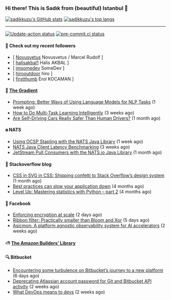 ### Hi there! This is Sadık from (beautiful) Istanbul 👋

[![sadikkuzu's GitHub stats](https://github-readme-stats.vercel.app/api?username=sadikkuzu&show_icons=true&theme=dark&hide=stars&hide_title=true)](https://github.com/sadikkuzu)
[![sadikkuzu's top langs](https://github-readme-stats.vercel.app/api/top-langs/?username=sadikkuzu&langs_count=6&layout=compact&theme=dark&hide_title=true)](https://github.com/sadikkuzu)

---

[![Update-action status](https://github.com/sadikkuzu/sadikkuzu/actions/workflows/sadikkuzu.yml/badge.svg)](https://github.com/sadikkuzu/sadikkuzu/actions/workflows/sadikkuzu.yml)
[![pre-commit.ci status](https://results.pre-commit.ci/badge/github/sadikkuzu/sadikkuzu/master.svg)](https://results.pre-commit.ci/latest/github/sadikkuzu/sadikkuzu/master)

#### 🔭 Check out my recent followers

- [ [Novusvetus](https://github.com/Novusvetus) Novusvetus / Marcel Rudolf ]
- [ [halisakbal1](https://github.com/halisakbal1) Halis AKBAL ]
- [ [imsomedev](https://github.com/imsomedev) SomeDev ]
- [ [hirooutdoor](https://github.com/hirooutdoor) hiro ]
- [ [firstthumb](https://github.com/firstthumb) Erol KOCAMAN ]


#### 🔻 [The Gradient](https://thegradient.pub)

- [Prompting: Better Ways of Using Language Models for NLP Tasks](https://thegradient.pub/prompting/) (1 week ago)
- [How to Do Multi-Task Learning Intelligently](https://thegradient.pub/how-to-do-multi-task-learning-intelligently/) (3 weeks ago)
- [Are Self-Driving Cars Really Safer Than Human Drivers?](https://thegradient.pub/are-self-driving-cars-really-safer-than-human-drivers/) (1 month ago)


#### 🔛 NATS

- [Using OCSP Stapling with the NATS Java Library](https://nats.io/blog/java-ocsp-stapling/) (1 week ago)
- [NATS Java Client Latency Benchmarking](https://nats.io/blog/java-client-latency-benchmarking/) (3 weeks ago)
- [JetStream Pull Consumers with the NATS.io Java Library](https://nats.io/blog/jetstream-java-client-05-pull-subscribe/) (1 month ago)


#### 📰 Stackoverflow blog

- [CSS in SVG in CSS: Shipping confetti to Stack Overflow’s design system](https://stackoverflow.blog/2021/05/31/shipping-confetti-to-stack-overflows-design-system/) (1 month ago)
- [Best practices can slow your application down](https://stackoverflow.blog/2021/03/03/best-practices-can-slow-your-application-down/) (4 months ago)
- [Level Up: Mastering statistics with Python – part 2](https://stackoverflow.blog/2021/02/23/level-up-mastering-statistics-with-python-part-2/) (4 months ago)


#### 📢 Facebook

- [Enforcing encryption at scale](https://engineering.fb.com/2021/07/12/security/enforcing-encryption/) (2 days ago)
- [Ribbon filter: Practically smaller than Bloom and Xor](https://engineering.fb.com/2021/07/09/data-infrastructure/ribbon-filter/) (5 days ago)
- [Asicmon: A platform agnostic observability system for AI accelerators](https://engineering.fb.com/2021/06/28/data-center-engineering/asicmon/) (2 weeks ago)


#### ⛅ [The Amazon Builders' Library](https://aws.amazon.com/builders-library/)


#### 🔍 Bitbucket

- [Encountering some turbulence on Bitbucket’s journey to a new platform](https://bitbucket.org/blog/encountering-some-turbulence-on-bitbuckets-journey-to-a-new-platform) (6 days ago)
- [Deprecating Atlassian account password for Git and Bitbucket API activity](https://bitbucket.org/blog/deprecating-atlassian-account-password-for-git-and-bitbucket-api-activity) (2 weeks ago)
- [What DevOps means to devs](https://bitbucket.org/blog/devops-roundup) (2 weeks ago)
